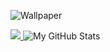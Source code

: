 ![Wallpaper](https://images2.alphacoders.com/684/684727.jpg)

<a href="https://github.com/Neel2904">
  <img src="https://github-readme-stats.vercel.app/api/top-langs/?username=Stevanvincent&theme=radical&hide=glsl,python" />
</a>


<img src="https://github-readme-stats.vercel.app/api?username=Stevanvincent&show_icons=true&theme=radical&line_height=27&v=5" alt="My GitHub Stats" />


